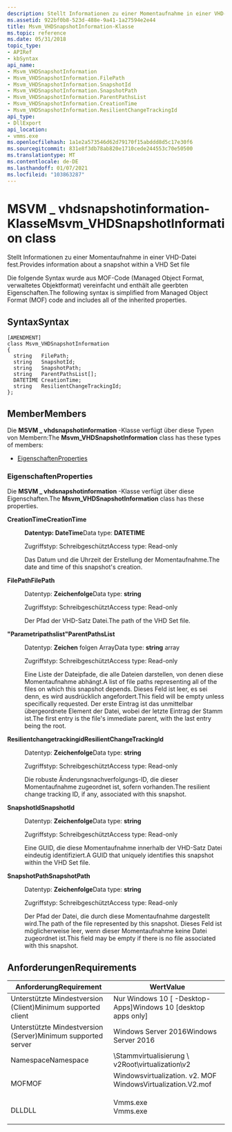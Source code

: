 ```yaml
---
description: Stellt Informationen zu einer Momentaufnahme in einer VHD-Datei bereit.
ms.assetid: 922bf0b8-523d-488e-9a41-1a27594e2e44
title: Msvm_VHDSnapshotInformation-Klasse
ms.topic: reference
ms.date: 05/31/2018
topic_type:
- APIRef
- kbSyntax
api_name:
- Msvm_VHDSnapshotInformation
- Msvm_VHDSnapshotInformation.FilePath
- Msvm_VHDSnapshotInformation.SnapshotId
- Msvm_VHDSnapshotInformation.SnapshotPath
- Msvm_VHDSnapshotInformation.ParentPathsList
- Msvm_VHDSnapshotInformation.CreationTime
- Msvm_VHDSnapshotInformation.ResilientChangeTrackingId
api_type:
- DllExport
api_location:
- vmms.exe
ms.openlocfilehash: 1a1e2a573546d62d79170f15abddd8d5c17e30f6
ms.sourcegitcommit: 831e8f3db78ab820e1710cede244553c70e50500
ms.translationtype: MT
ms.contentlocale: de-DE
ms.lasthandoff: 01/07/2021
ms.locfileid: "103863287"
---
```

# <a name="msvm_vhdsnapshotinformation-class"></a><span data-ttu-id="836ba-103">MSVM \_ vhdsnapshotinformation-Klasse</span><span class="sxs-lookup"><span data-stu-id="836ba-103">Msvm\_VHDSnapshotInformation class</span></span>

<span data-ttu-id="836ba-104">Stellt Informationen zu einer Momentaufnahme in einer VHD-Datei fest.</span><span class="sxs-lookup"><span data-stu-id="836ba-104">Provides information about a snapshot within a VHD Set file</span></span>

<span data-ttu-id="836ba-105">Die folgende Syntax wurde aus MOF-Code (Managed Object Format, verwaltetes Objektformat) vereinfacht und enthält alle geerbten Eigenschaften.</span><span class="sxs-lookup"><span data-stu-id="836ba-105">The following syntax is simplified from Managed Object Format (MOF) code and includes all of the inherited properties.</span></span>

## <a name="syntax"></a><span data-ttu-id="836ba-106">Syntax</span><span class="sxs-lookup"><span data-stu-id="836ba-106">Syntax</span></span>

``` syntax
[AMENDMENT]
class Msvm_VHDSnapshotInformation
{
  string   FilePath;
  string   SnapshotId;
  string   SnapshotPath;
  string   ParentPathsList[];
  DATETIME CreationTime;
  string   ResilientChangeTrackingId;
};
```

## <a name="members"></a><span data-ttu-id="836ba-107">Member</span><span class="sxs-lookup"><span data-stu-id="836ba-107">Members</span></span>

<span data-ttu-id="836ba-108">Die **MSVM \_ vhdsnapshotinformation** -Klasse verfügt über diese Typen von Membern:</span><span class="sxs-lookup"><span data-stu-id="836ba-108">The **Msvm\_VHDSnapshotInformation** class has these types of members:</span></span>

-   [<span data-ttu-id="836ba-109">Eigenschaften</span><span class="sxs-lookup"><span data-stu-id="836ba-109">Properties</span></span>](#properties)

### <a name="properties"></a><span data-ttu-id="836ba-110">Eigenschaften</span><span class="sxs-lookup"><span data-stu-id="836ba-110">Properties</span></span>

<span data-ttu-id="836ba-111">Die **MSVM \_ vhdsnapshotinformation** -Klasse verfügt über diese Eigenschaften.</span><span class="sxs-lookup"><span data-stu-id="836ba-111">The **Msvm\_VHDSnapshotInformation** class has these properties.</span></span>

<dl> <dt>

<span data-ttu-id="836ba-112">**CreationTime**</span><span class="sxs-lookup"><span data-stu-id="836ba-112">**CreationTime**</span></span>
</dt> <dd> <dl> <dt>

<span data-ttu-id="836ba-113">**Datentyp: DateTime**</span><span class="sxs-lookup"><span data-stu-id="836ba-113">Data type: **DATETIME**</span></span>
</dt> <dt>

<span data-ttu-id="836ba-114">Zugriffstyp: Schreibgeschützt</span><span class="sxs-lookup"><span data-stu-id="836ba-114">Access type: Read-only</span></span>
</dt> </dl>

<span data-ttu-id="836ba-115">Das Datum und die Uhrzeit der Erstellung der Momentaufnahme.</span><span class="sxs-lookup"><span data-stu-id="836ba-115">The date and time of this snapshot's creation.</span></span>

</dd> <dt>

<span data-ttu-id="836ba-116">**FilePath**</span><span class="sxs-lookup"><span data-stu-id="836ba-116">**FilePath**</span></span>
</dt> <dd> <dl> <dt>

<span data-ttu-id="836ba-117">Datentyp: **Zeichenfolge**</span><span class="sxs-lookup"><span data-stu-id="836ba-117">Data type: **string**</span></span>
</dt> <dt>

<span data-ttu-id="836ba-118">Zugriffstyp: Schreibgeschützt</span><span class="sxs-lookup"><span data-stu-id="836ba-118">Access type: Read-only</span></span>
</dt> </dl>

<span data-ttu-id="836ba-119">Der Pfad der VHD-Satz Datei.</span><span class="sxs-lookup"><span data-stu-id="836ba-119">The path of the VHD Set file.</span></span>

</dd> <dt>

<span data-ttu-id="836ba-120">**"Parametripathslist"**</span><span class="sxs-lookup"><span data-stu-id="836ba-120">**ParentPathsList**</span></span>
</dt> <dd> <dl> <dt>

<span data-ttu-id="836ba-121">Datentyp: **Zeichen** folgen Array</span><span class="sxs-lookup"><span data-stu-id="836ba-121">Data type: **string** array</span></span>
</dt> <dt>

<span data-ttu-id="836ba-122">Zugriffstyp: Schreibgeschützt</span><span class="sxs-lookup"><span data-stu-id="836ba-122">Access type: Read-only</span></span>
</dt> </dl>

<span data-ttu-id="836ba-123">Eine Liste der Dateipfade, die alle Dateien darstellen, von denen diese Momentaufnahme abhängt.</span><span class="sxs-lookup"><span data-stu-id="836ba-123">A list of file paths representing all of the files on which this snapshot depends.</span></span> <span data-ttu-id="836ba-124">Dieses Feld ist leer, es sei denn, es wird ausdrücklich angefordert.</span><span class="sxs-lookup"><span data-stu-id="836ba-124">This field will be empty unless specifically requested.</span></span> <span data-ttu-id="836ba-125">Der erste Eintrag ist das unmittelbar übergeordnete Element der Datei, wobei der letzte Eintrag der Stamm ist.</span><span class="sxs-lookup"><span data-stu-id="836ba-125">The first entry is the file's immediate parent, with the last entry being the root.</span></span>

</dd> <dt>

<span data-ttu-id="836ba-126">**Resilientchangetrackingid**</span><span class="sxs-lookup"><span data-stu-id="836ba-126">**ResilientChangeTrackingId**</span></span>
</dt> <dd> <dl> <dt>

<span data-ttu-id="836ba-127">Datentyp: **Zeichenfolge**</span><span class="sxs-lookup"><span data-stu-id="836ba-127">Data type: **string**</span></span>
</dt> <dt>

<span data-ttu-id="836ba-128">Zugriffstyp: Schreibgeschützt</span><span class="sxs-lookup"><span data-stu-id="836ba-128">Access type: Read-only</span></span>
</dt> </dl>

<span data-ttu-id="836ba-129">Die robuste Änderungsnachverfolgungs-ID, die dieser Momentaufnahme zugeordnet ist, sofern vorhanden.</span><span class="sxs-lookup"><span data-stu-id="836ba-129">The resilient change tracking ID, if any, associated with this snapshot.</span></span>

</dd> <dt>

<span data-ttu-id="836ba-130">**SnapshotId**</span><span class="sxs-lookup"><span data-stu-id="836ba-130">**SnapshotId**</span></span>
</dt> <dd> <dl> <dt>

<span data-ttu-id="836ba-131">Datentyp: **Zeichenfolge**</span><span class="sxs-lookup"><span data-stu-id="836ba-131">Data type: **string**</span></span>
</dt> <dt>

<span data-ttu-id="836ba-132">Zugriffstyp: Schreibgeschützt</span><span class="sxs-lookup"><span data-stu-id="836ba-132">Access type: Read-only</span></span>
</dt> </dl>

<span data-ttu-id="836ba-133">Eine GUID, die diese Momentaufnahme innerhalb der VHD-Satz Datei eindeutig identifiziert.</span><span class="sxs-lookup"><span data-stu-id="836ba-133">A GUID that uniquely identifies this snapshot within the VHD Set file.</span></span>

</dd> <dt>

<span data-ttu-id="836ba-134">**SnapshotPath**</span><span class="sxs-lookup"><span data-stu-id="836ba-134">**SnapshotPath**</span></span>
</dt> <dd> <dl> <dt>

<span data-ttu-id="836ba-135">Datentyp: **Zeichenfolge**</span><span class="sxs-lookup"><span data-stu-id="836ba-135">Data type: **string**</span></span>
</dt> <dt>

<span data-ttu-id="836ba-136">Zugriffstyp: Schreibgeschützt</span><span class="sxs-lookup"><span data-stu-id="836ba-136">Access type: Read-only</span></span>
</dt> </dl>

<span data-ttu-id="836ba-137">Der Pfad der Datei, die durch diese Momentaufnahme dargestellt wird.</span><span class="sxs-lookup"><span data-stu-id="836ba-137">The path of the file represented by this snapshot.</span></span> <span data-ttu-id="836ba-138">Dieses Feld ist möglicherweise leer, wenn dieser Momentaufnahme keine Datei zugeordnet ist.</span><span class="sxs-lookup"><span data-stu-id="836ba-138">This field may be empty if there is no file associated with this snapshot.</span></span>

</dd> </dl>

## <a name="requirements"></a><span data-ttu-id="836ba-139">Anforderungen</span><span class="sxs-lookup"><span data-stu-id="836ba-139">Requirements</span></span>



| <span data-ttu-id="836ba-140">Anforderung</span><span class="sxs-lookup"><span data-stu-id="836ba-140">Requirement</span></span> | <span data-ttu-id="836ba-141">Wert</span><span class="sxs-lookup"><span data-stu-id="836ba-141">Value</span></span> |
|-------------------------------------|---------------------------------------------------------------------------------------------------------|
| <span data-ttu-id="836ba-142">Unterstützte Mindestversion (Client)</span><span class="sxs-lookup"><span data-stu-id="836ba-142">Minimum supported client</span></span><br/> | <span data-ttu-id="836ba-143">Nur Windows 10 \[ -Desktop-Apps\]</span><span class="sxs-lookup"><span data-stu-id="836ba-143">Windows 10 \[desktop apps only\]</span></span><br/>                                                             |
| <span data-ttu-id="836ba-144">Unterstützte Mindestversion (Server)</span><span class="sxs-lookup"><span data-stu-id="836ba-144">Minimum supported server</span></span><br/> | <span data-ttu-id="836ba-145">Windows Server 2016</span><span class="sxs-lookup"><span data-stu-id="836ba-145">Windows Server 2016</span></span><br/>                                                                          |
| <span data-ttu-id="836ba-146">Namespace</span><span class="sxs-lookup"><span data-stu-id="836ba-146">Namespace</span></span><br/>                | <span data-ttu-id="836ba-147">\\Stammvirtualisierung \\ v2</span><span class="sxs-lookup"><span data-stu-id="836ba-147">Root\\virtualization\\v2</span></span><br/>                                                                     |
| <span data-ttu-id="836ba-148">MOF</span><span class="sxs-lookup"><span data-stu-id="836ba-148">MOF</span></span><br/>                      | <dl> <span data-ttu-id="836ba-149"><dt>Windowsvirtualization. v2. MOF</dt></span><span class="sxs-lookup"><span data-stu-id="836ba-149"><dt>WindowsVirtualization.V2.mof</dt></span></span> </dl> |
| <span data-ttu-id="836ba-150">DLL</span><span class="sxs-lookup"><span data-stu-id="836ba-150">DLL</span></span><br/>                      | <dl> <span data-ttu-id="836ba-151"><dt>Vmms.exe</dt></span><span class="sxs-lookup"><span data-stu-id="836ba-151"><dt>Vmms.exe</dt></span></span> </dl>                     |



 

 




